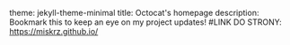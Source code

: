 theme: jekyll-theme-minimal
title: Octocat's homepage
description: Bookmark this to keep an eye on my project updates!
#LINK DO STRONY: https://miskrz.github.io/

